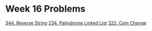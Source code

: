 # Week 16 Problems

[344. Reverse String](https://leetcode.com/problems/reverse-string/)
[234. Palindrome Linked List](https://leetcode.com/problems/palindrome-linked-list/)
[322. Coin Change](https://leetcode.com/problems/coin-change/)
